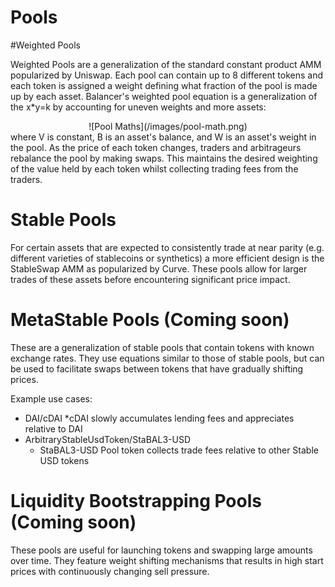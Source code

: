 # Pools

#Weighted Pools

Weighted Pools are a generalization of the standard constant product AMM popularized by Uniswap. Each pool can contain up to 8 different tokens and each token is assigned a weight defining what fraction of the pool is made up by each asset. Balancer's weighted pool equation is a generalization of the x*y=k by accounting for uneven weights and more assets:
<center>
![Pool Maths](/images/pool-math.png)
</center>
where V is constant, B is an asset's balance, and W is an asset's weight in the pool.
As the price of each token changes, traders and arbitrageurs rebalance the pool by making swaps. This maintains the desired weighting of the value held by each token whilst collecting trading fees from the traders.

# Stable Pools

For certain assets that are expected to consistently trade at near parity (e.g. different varieties of stablecoins or synthetics) a more efficient design is the StableSwap AMM as popularized by Curve. These pools allow for larger trades of these assets before encountering significant price impact.

# MetaStable Pools (Coming soon)

These are a generalization of stable pools that contain tokens with known exchange rates. They use equations similar to those of stable pools, but can be used to facilitate swaps between tokens that have gradually shifting prices. 

Example use cases:

* DAI/cDAI
    *cDAI slowly accumulates lending fees and appreciates relative to DAI
* ArbitraryStableUsdToken/StaBAL3-USD
    * StaBAL3-USD Pool token collects trade fees relative to other Stable USD tokens

# Liquidity Bootstrapping Pools (Coming soon)

These pools are useful for launching tokens and swapping large amounts over time. They feature weight shifting mechanisms that results in high start prices with continuously changing sell pressure. 